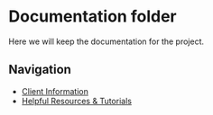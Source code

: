 # Documentation folder

Here we will keep the documentation for the project.

## Navigation

- [Client Information](./client-info)
- [Helpful Resources & Tutorials](./help)
